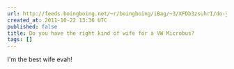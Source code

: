 ```yaml
---
url: http://feeds.boingboing.net/~r/boingboing/iBag/~3/XFDb3zsuhrI/do-you-have-the-right-kind-of-wife-for-a-vw-microbus.html
created_at: 2011-10-22 13:36 UTC
published: false
title: Do you have the right kind of wife for a VW Microbus?
tags: []
---
```


I'm the best wife evah!
